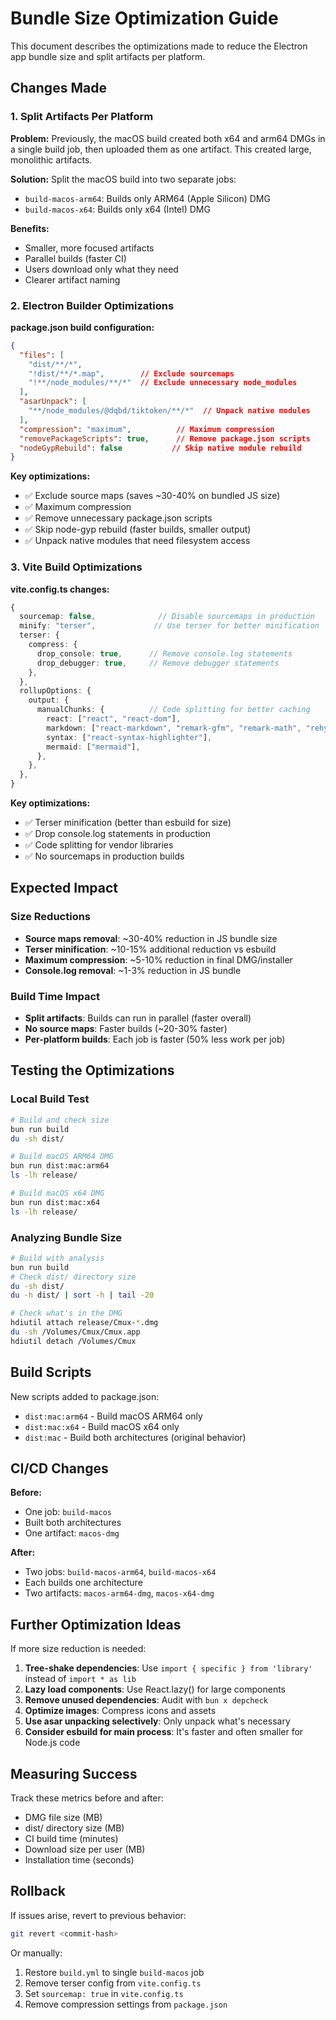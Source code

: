 # Bundle Size Optimization Guide

This document describes the optimizations made to reduce the Electron app bundle size and split artifacts per platform.

## Changes Made

### 1. Split Artifacts Per Platform

**Problem:** Previously, the macOS build created both x64 and arm64 DMGs in a single build job, then uploaded them as one artifact. This created large, monolithic artifacts.

**Solution:** Split the macOS build into two separate jobs:
- `build-macos-arm64`: Builds only ARM64 (Apple Silicon) DMG
- `build-macos-x64`: Builds only x64 (Intel) DMG

**Benefits:**
- Smaller, more focused artifacts
- Parallel builds (faster CI)
- Users download only what they need
- Clearer artifact naming

### 2. Electron Builder Optimizations

**package.json build configuration:**

```json
{
  "files": [
    "dist/**/*",
    "!dist/**/*.map",        // Exclude sourcemaps
    "!**/node_modules/**/*"  // Exclude unnecessary node_modules
  ],
  "asarUnpack": [
    "**/node_modules/@dqbd/tiktoken/**/*"  // Unpack native modules
  ],
  "compression": "maximum",          // Maximum compression
  "removePackageScripts": true,      // Remove package.json scripts
  "nodeGypRebuild": false           // Skip native module rebuild
}
```

**Key optimizations:**
- ✅ Exclude source maps (saves ~30-40% on bundled JS size)
- ✅ Maximum compression
- ✅ Remove unnecessary package.json scripts
- ✅ Skip node-gyp rebuild (faster builds, smaller output)
- ✅ Unpack native modules that need filesystem access

### 3. Vite Build Optimizations

**vite.config.ts changes:**

```typescript
{
  sourcemap: false,              // Disable sourcemaps in production
  minify: "terser",             // Use terser for better minification
  terser: {
    compress: {
      drop_console: true,      // Remove console.log statements
      drop_debugger: true,     // Remove debugger statements
    },
  },
  rollupOptions: {
    output: {
      manualChunks: {          // Code splitting for better caching
        react: ["react", "react-dom"],
        markdown: ["react-markdown", "remark-gfm", "remark-math", "rehype-katex"],
        syntax: ["react-syntax-highlighter"],
        mermaid: ["mermaid"],
      },
    },
  },
}
```

**Key optimizations:**
- ✅ Terser minification (better than esbuild for size)
- ✅ Drop console.log statements in production
- ✅ Code splitting for vendor libraries
- ✅ No sourcemaps in production builds

## Expected Impact

### Size Reductions
- **Source maps removal**: ~30-40% reduction in JS bundle size
- **Terser minification**: ~10-15% additional reduction vs esbuild
- **Maximum compression**: ~5-10% reduction in final DMG/installer
- **Console.log removal**: ~1-3% reduction in JS bundle

### Build Time Impact
- **Split artifacts**: Builds can run in parallel (faster overall)
- **No source maps**: Faster builds (~20-30% faster)
- **Per-platform builds**: Each job is faster (50% less work per job)

## Testing the Optimizations

### Local Build Test
```bash
# Build and check size
bun run build
du -sh dist/

# Build macOS ARM64 DMG
bun run dist:mac:arm64
ls -lh release/

# Build macOS x64 DMG
bun run dist:mac:x64
ls -lh release/
```

### Analyzing Bundle Size
```bash
# Build with analysis
bun run build
# Check dist/ directory size
du -sh dist/
du -h dist/ | sort -h | tail -20

# Check what's in the DMG
hdiutil attach release/Cmux-*.dmg
du -sh /Volumes/Cmux/Cmux.app
hdiutil detach /Volumes/Cmux
```

## Build Scripts

New scripts added to package.json:
- `dist:mac:arm64` - Build macOS ARM64 only
- `dist:mac:x64` - Build macOS x64 only
- `dist:mac` - Build both architectures (original behavior)

## CI/CD Changes

**Before:**
- One job: `build-macos`
- Built both architectures
- One artifact: `macos-dmg`

**After:**
- Two jobs: `build-macos-arm64`, `build-macos-x64`
- Each builds one architecture
- Two artifacts: `macos-arm64-dmg`, `macos-x64-dmg`

## Further Optimization Ideas

If more size reduction is needed:

1. **Tree-shake dependencies**: Use `import { specific } from 'library'` instead of `import * as lib`
2. **Lazy load components**: Use React.lazy() for large components
3. **Remove unused dependencies**: Audit with `bun x depcheck`
4. **Optimize images**: Compress icons and assets
5. **Use asar unpacking selectively**: Only unpack what's necessary
6. **Consider esbuild for main process**: It's faster and often smaller for Node.js code

## Measuring Success

Track these metrics before and after:
- DMG file size (MB)
- dist/ directory size (MB)
- CI build time (minutes)
- Download size per user (MB)
- Installation time (seconds)

## Rollback

If issues arise, revert to previous behavior:

```bash
git revert <commit-hash>
```

Or manually:
1. Restore `build.yml` to single `build-macos` job
2. Remove terser config from `vite.config.ts`
3. Set `sourcemap: true` in `vite.config.ts`
4. Remove compression settings from `package.json`
